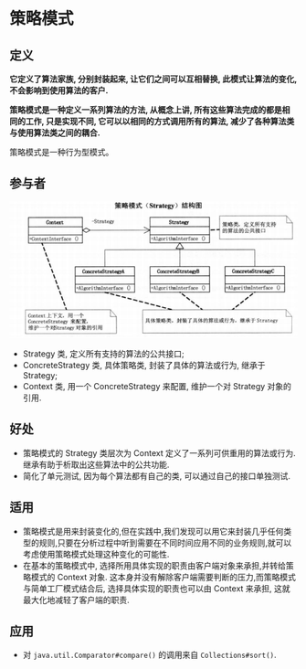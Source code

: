 # 策略模式

## 定义

**它定义了算法家族, 分别封装起来, 让它们之间可以互相替换, 此模式让算法的变化, 不会影响到使用算法的客户.**

**策略模式是一种定义一系列算法的方法, 从概念上讲, 所有这些算法完成的都是相同的工作, 只是实现不同, 它可以以相同的方式调用所有的算法, 减少了各种算法类与使用算法类之间的耦合.**

策略模式是一种行为型模式。
## 参与者

![](Strategy.png)

+ Strategy 类, 定义所有支持的算法的公共接口;
+ ConcreteStrategy 类, 具体策略类, 封装了具体的算法或行为, 继承于 Strategy;
+ Context 类, 用一个 ConcreteStrategy 来配置, 维护一个对 Strategy 对象的引用.
## 好处

+ 策略模式的 Strategy 类层次为 Context 定义了一系列可供重用的算法或行为. 继承有助于析取出这些算法中的公共功能.
+ 简化了单元测试, 因为每个算法都有自己的类, 可以通过自己的接口单独测试.

## 适用

+ 策略模式是用来封装变化的,但在实践中,我们发现可以用它来封装几乎任何类型的规则,只要在分析过程中听到需要在不同时间应用不同的业务规则,就可以考虑使用策略模式处理这种变化的可能性.
+ 在基本的策略模式中, 选择所用具体实现的职责由客户端对象来承担,并转给策略模式的 Context 对象. 这本身并没有解除客户端需要判断的压力,而策略模式与简单工厂模式结合后, 选择具体实现的职责也可以由 Context 来承担, 这就最大化地减轻了客户端的职责.

## 应用

- 对 `java.util.Comparator#compare()` 的调用来自 `Collections#sort()`.